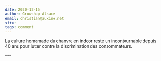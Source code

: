 ```yaml
---
date: 2020-12-15
author: Growshop Alsace
email: christian@auxine.net
site: 
tags: comment
---
```


<p>La culture homemade du chanvre en indoor reste un incontournable depuis 40 ans pour lutter contre la discrimination des consommateurs.</p>
---